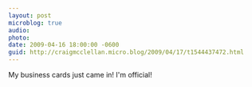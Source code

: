 ```yaml
---
layout: post
microblog: true
audio: 
photo: 
date: 2009-04-16 18:00:00 -0600
guid: http://craigmcclellan.micro.blog/2009/04/17/t1544437472.html
---
```

My business cards just came in! I'm official!
